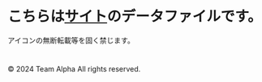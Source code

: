 # こちらは[サイト](https://alphachannelworld.github.io)のデータファイルです。

アイコンの無断転載等を固く禁じます。

#
© 2024 Team Alpha All rights reserved.
